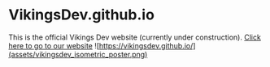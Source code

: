 # VikingsDev.github.io

This is the official Vikings Dev website (currently under construction).
[Click here to go to our website](https://vikingsdev.github.io/)
![https://vikingsdev.github.io/](assets/vikingsdev_isometric_poster.png)
